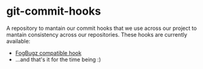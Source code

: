 git-commit-hooks
================

A repository to mantain our commit hooks that we use across our project to mantain consistency across our repositories. These hooks are currently available:
* [FogBugz compatible hook](fogbugz/README.md)
* ...and that's it for the time being :)
